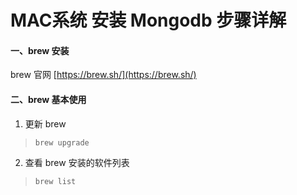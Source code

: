 # MAC系统 安装 Mongodb 步骤详解

#### 一、brew 安装

brew 官网 [https://brew.sh/](https://brew.sh/)

#### 二、brew 基本使用

1. 更新 brew

>`brew upgrade`

2. 查看 brew 安装的软件列表

>`brew list`

  
